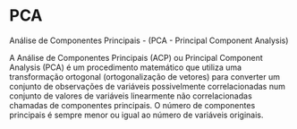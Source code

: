 # PCA
Análise de Componentes Principais - (PCA - Principal Component Analysis)

A Análise de Componentes Principais (ACP) ou Principal Component Analysis (PCA) é um procedimento matemático 
que utiliza uma transformação ortogonal (ortogonalização de vetores) para converter um conjunto de observações de variáveis 
possivelmente correlacionadas num conjunto de valores de variáveis linearmente não correlacionadas chamadas de componentes principais. 
O número de componentes principais é sempre menor ou igual ao número de variáveis originais. 
